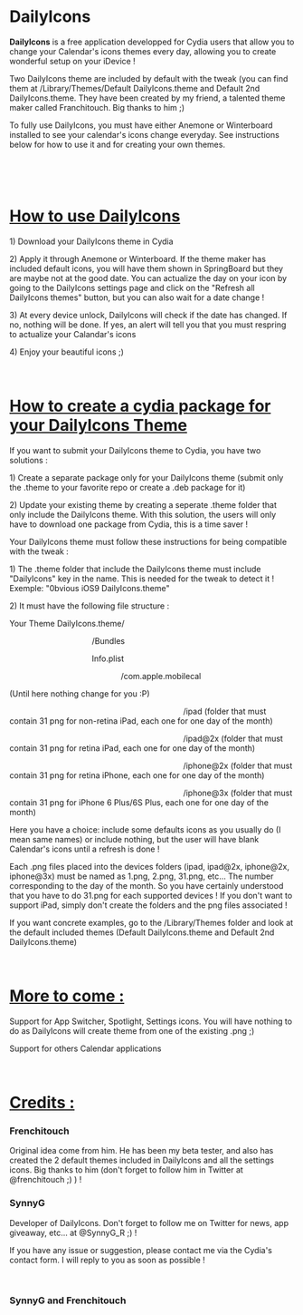 # DailyIcons
<p><strong>DailyIcons</strong> is a free application developped for Cydia users that allow you to change your Calendar's icons themes every day, allowing you to create wonderful setup on your iDevice !</p>

<p>Two DailyIcons theme are included by default with the tweak (you can find them at /Library/Themes/Default DailyIcons.theme and Default 2nd DailyIcons.theme. They have been created by my friend, a talented theme maker called Franchitouch. Big thanks to him ;)</p>

<p>To fully use DailyIcons, you must have either Anemone or Winterboard installed to see your calendar's icons change everyday. See instructions below for how to use it and for creating your own themes.</p>

<p>&nbsp;</p>

<p>&nbsp;</p>

<h1><ins>How to use DailyIcons</ins></h1>

<p>1) Download your DailyIcons theme in Cydia</p>

<p>2) Apply it through Anemone or Winterboard. If the theme maker has included default icons, you will have them shown in SpringBoard but they are maybe not at the good date. You can actualize the day on your icon by going to the DailyIcons settings page and click on the "Refresh all DailyIcons themes" button, but you can also wait for a date change !</p>

<p>3) At every device unlock, DailyIcons will check if the date has changed. If no, nothing will be done. If yes, an alert will tell you that you must respring to actualize your Calandar's icons</p>

<p>4) Enjoy your beautiful icons ;)</p>

<p>&nbsp;</p>

<h1><ins>How to create a cydia package for your DailyIcons Theme</ins></h1>

<p>If you want to submit your DailyIcons theme to Cydia, you have two solutions :</p>

<p>1) Create a separate package only for your DailyIcons theme (submit only the .theme to your favorite repo or create a .deb package for it)</p>

<p>2) Update your existing theme by creating a seperate .theme folder that only include the DailyIcons theme. With this solution, the users will only have to download one package from Cydia, this is a time saver !</p>

<p>Your DailyIcons theme must follow these instructions for being compatible with the tweak :</p>

<p>1) The .theme folder that include the DailyIcons theme must include "DailyIcons" key in the name. This is needed for the tweak to detect it ! Exemple: "0bvious iOS9 DailyIcons.theme"</p>

<p>2) It must have the following file structure :</p>

<p>Your Theme DailyIcons.theme/</p>

<p>&nbsp;&nbsp;&nbsp;&nbsp;&nbsp;&nbsp;&nbsp;&nbsp;&nbsp;&nbsp;&nbsp;&nbsp;&nbsp;&nbsp;&nbsp;&nbsp;&nbsp;&nbsp;&nbsp;&nbsp;&nbsp;&nbsp;&nbsp;&nbsp;&nbsp;&nbsp;&nbsp;&nbsp;&nbsp;&nbsp;&nbsp;&nbsp;&nbsp;&nbsp;&nbsp;&nbsp; /Bundles</p>

<p>&nbsp;&nbsp;&nbsp;&nbsp;&nbsp;&nbsp;&nbsp;&nbsp;&nbsp;&nbsp;&nbsp;&nbsp;&nbsp;&nbsp;&nbsp;&nbsp;&nbsp;&nbsp;&nbsp;&nbsp;&nbsp;&nbsp;&nbsp;&nbsp;&nbsp;&nbsp;&nbsp;&nbsp;&nbsp;&nbsp;&nbsp;&nbsp;&nbsp;&nbsp;&nbsp;&nbsp; Info.plist</p>

<p>&nbsp;&nbsp;&nbsp;&nbsp;&nbsp;&nbsp;&nbsp;&nbsp;&nbsp;&nbsp;&nbsp;&nbsp;&nbsp;&nbsp;&nbsp;&nbsp;&nbsp;&nbsp;&nbsp;&nbsp;&nbsp;&nbsp;&nbsp;&nbsp;&nbsp;&nbsp;&nbsp;&nbsp;&nbsp;&nbsp;&nbsp;&nbsp;&nbsp;&nbsp;&nbsp;&nbsp;&nbsp;&nbsp;&nbsp;&nbsp;&nbsp;&nbsp;&nbsp;&nbsp;&nbsp;&nbsp;&nbsp;&nbsp;&nbsp; /com.apple.mobilecal</p>

<p>(Until here nothing change for you :P)</p>

<p>&nbsp;&nbsp;&nbsp;&nbsp;&nbsp;&nbsp;&nbsp;&nbsp;&nbsp;&nbsp;&nbsp;&nbsp;&nbsp;&nbsp;&nbsp;&nbsp;&nbsp;&nbsp;&nbsp;&nbsp;&nbsp;&nbsp;&nbsp;&nbsp;&nbsp;&nbsp;&nbsp;&nbsp;&nbsp;&nbsp;&nbsp;&nbsp;&nbsp;&nbsp;&nbsp;&nbsp;&nbsp;&nbsp;&nbsp;&nbsp;&nbsp;&nbsp;&nbsp;&nbsp;&nbsp;&nbsp;&nbsp;&nbsp;&nbsp;&nbsp;&nbsp;&nbsp;&nbsp;&nbsp;&nbsp;&nbsp;&nbsp;&nbsp;&nbsp;&nbsp;&nbsp;&nbsp;&nbsp;&nbsp;&nbsp;&nbsp;&nbsp;&nbsp;&nbsp;&nbsp;&nbsp;&nbsp;&nbsp;&nbsp;&nbsp;&nbsp;&nbsp; /ipad (folder that must contain 31 png for non-retina iPad, each one for one day of the month)</p>

<p>&nbsp;&nbsp;&nbsp;&nbsp;&nbsp;&nbsp;&nbsp;&nbsp;&nbsp;&nbsp;&nbsp;&nbsp;&nbsp;&nbsp;&nbsp;&nbsp;&nbsp;&nbsp;&nbsp;&nbsp;&nbsp;&nbsp;&nbsp;&nbsp;&nbsp;&nbsp;&nbsp;&nbsp;&nbsp;&nbsp;&nbsp;&nbsp;&nbsp;&nbsp;&nbsp;&nbsp;&nbsp;&nbsp;&nbsp;&nbsp;&nbsp;&nbsp;&nbsp;&nbsp;&nbsp;&nbsp;&nbsp;&nbsp;&nbsp;&nbsp;&nbsp;&nbsp;&nbsp;&nbsp;&nbsp;&nbsp;&nbsp;&nbsp;&nbsp;&nbsp;&nbsp;&nbsp;&nbsp;&nbsp;&nbsp;&nbsp;&nbsp;&nbsp;&nbsp;&nbsp;&nbsp;&nbsp;&nbsp;&nbsp;&nbsp;&nbsp;&nbsp; /ipad@2x (folder that must contain 31 png for retina iPad, each one for one day of the month)</p>

<p>&nbsp;&nbsp;&nbsp;&nbsp;&nbsp;&nbsp;&nbsp;&nbsp;&nbsp;&nbsp;&nbsp;&nbsp;&nbsp;&nbsp;&nbsp;&nbsp;&nbsp;&nbsp;&nbsp;&nbsp;&nbsp;&nbsp;&nbsp;&nbsp;&nbsp;&nbsp;&nbsp;&nbsp;&nbsp;&nbsp;&nbsp;&nbsp;&nbsp;&nbsp;&nbsp;&nbsp;&nbsp;&nbsp;&nbsp;&nbsp;&nbsp;&nbsp;&nbsp;&nbsp;&nbsp;&nbsp;&nbsp;&nbsp;&nbsp;&nbsp;&nbsp;&nbsp;&nbsp;&nbsp;&nbsp;&nbsp;&nbsp;&nbsp;&nbsp;&nbsp;&nbsp;&nbsp;&nbsp;&nbsp;&nbsp;&nbsp;&nbsp;&nbsp;&nbsp;&nbsp;&nbsp;&nbsp;&nbsp;&nbsp;&nbsp;&nbsp;&nbsp; /iphone@2x (folder that must contain 31 png for retina iPhone, each one for one day of the month)</p>

<p>&nbsp;&nbsp;&nbsp;&nbsp;&nbsp;&nbsp;&nbsp;&nbsp;&nbsp;&nbsp;&nbsp;&nbsp;&nbsp;&nbsp;&nbsp;&nbsp;&nbsp;&nbsp;&nbsp;&nbsp;&nbsp;&nbsp;&nbsp;&nbsp;&nbsp;&nbsp;&nbsp;&nbsp;&nbsp;&nbsp;&nbsp;&nbsp;&nbsp;&nbsp;&nbsp;&nbsp;&nbsp;&nbsp;&nbsp;&nbsp;&nbsp;&nbsp;&nbsp;&nbsp;&nbsp;&nbsp;&nbsp;&nbsp;&nbsp;&nbsp;&nbsp;&nbsp;&nbsp;&nbsp;&nbsp;&nbsp;&nbsp;&nbsp;&nbsp;&nbsp;&nbsp;&nbsp;&nbsp;&nbsp;&nbsp;&nbsp;&nbsp;&nbsp;&nbsp;&nbsp;&nbsp;&nbsp;&nbsp;&nbsp;&nbsp;&nbsp;&nbsp; /iphone@3x (folder that must contain 31 png for iPhone 6 Plus/6S Plus, each one for one day of the month)</p>

<p>Here you have a choice: include some defaults icons as you usually do (I mean same names) or include nothing, but the user will have blank Calendar's icons until a refresh is done !</p>

<p>Each .png files placed into the devices folders (ipad, ipad@2x, iphone@2x, iphone@3x) must be named as 1.png, 2.png, 31.png, etc... The number corresponding to the day of the month. So you have certainly understood that you have to do 31.png for each supported devices ! If you don't want to support iPad, simply don't create the folders and the png files associated !</p>

<p>If you want concrete examples, go to the /Library/Themes folder and look at the default included themes (Default DailyIcons.theme and Default 2nd DailyIcons.theme)</p>

<p>&nbsp;</p>

<h1><ins>More to come :</ins></h1>

<p>Support for App Switcher, Spotlight, Settings icons. You will have nothing to do as DailyIcons will create theme from one of the existing .png ;)</p>

<p>Support for others Calendar applications</p>

<p>&nbsp;</p>

<h1><ins>Credits :</ins></h1>

<h3>Frenchitouch</h3>

<p>Original idea come from him. He has been my beta tester, and also has created the 2 default themes included in DailyIcons and all the settings icons. Big thanks to him (don't forget to follow him in Twitter at @frenchitouch ;) ) !</p>

<h3>SynnyG</h3>

<p>Developer of DailyIcons. Don't forget to follow me on Twitter for news, app giveaway, etc... at @SynnyG_R ;) !</p>

<p>If you have any issue or suggestion, please contact me via the Cydia's contact form. I will reply to you as soon as possible !</p>

<p>&nbsp;</p>

<h3>SynnyG and Frenchitouch</h3>
